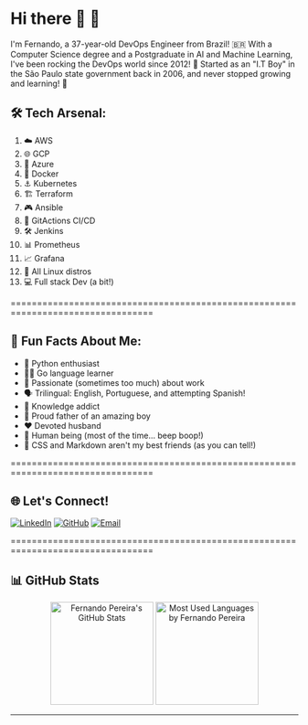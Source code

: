 # Hi there 👋 🚀

I'm Fernando, a 37-year-old DevOps Engineer from Brazil! 🇧🇷 
With a Computer Science degree and a Postgraduate in AI and Machine Learning, I've been rocking the DevOps world since 2012! 🌟
Started as an "I.T Boy" in the São Paulo state government back in 2006, and never stopped growing and learning! 🌱

## 🛠️ Tech Arsenal:

1. ☁️ AWS 
2. 🌐 GCP 
3. 💫 Azure 
4. 🐳 Docker
5. ⚓ Kubernetes
6. 🏗️ Terraform
7. 🎮 Ansible
8. 🔄 GitActions CI/CD
9. 🛠️ Jenkins
10. 📊 Prometheus
11. 📈 Grafana
12. 🐧 All Linux distros
13. 💻 Full stack Dev (a bit!)

=================================================================================

## 🎯 Fun Facts About Me:

* 🐍 Python enthusiast
* 🏃‍♂️ Go language learner
* 💪 Passionate (sometimes too much) about work
* 🗣️ Trilingual: English, Portuguese, and attempting Spanish!
* 🧠 Knowledge addict
* 👶 Proud father of an amazing boy
* ❤️ Devoted husband
* 🤖 Human being (most of the time... beep boop!)
* 🎨 CSS and Markdown aren't my best friends (as you can tell!)

=================================================================================

## 🌐 **Let's Connect!**
[![LinkedIn](https://img.shields.io/badge/LinkedIn-000?style=for-the-badge&logo=linkedin&logoColor=0E76A8)](https://www.linkedin.com/in/fernando-pereira-011615bb/)  [![GitHub](https://img.shields.io/badge/GitHub-000?style=for-the-badge&logo=github&logoColor=FFF)](https://github.com/fernandopereira3)  [![Email](https://img.shields.io/badge/E--mail-000?style=for-the-badge&logo=gmail&logoColor=D14836)](mailto:fernandopereira-3@hotmail.com)

=================================================================================

## 📊 **GitHub Stats**

<div align="center">
  <img 
    height="180em" 
    src="https://github-readme-stats.vercel.app/api?username=fernandopereira3&theme=radical&show_icons=true"
    alt="Fernando Pereira's GitHub Stats"
  />
  <img 
    height="180em" 
    src="https://github-readme-stats.vercel.app/api/top-langs/?username=fernandopereira3&layout=compact&theme=radical"
    alt="Most Used Languages by Fernando Pereira"
  />
</div>

---
